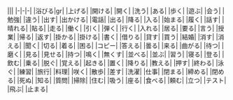 |||
|-|-|-|
|浴びる|gr|
|上げる|
|開ける|
|開く|
|洗う|
|ある|
|歩く|
|遊ぶ|
|会う|
|勉強|
|違う|
|出す|
|出かける|
|電話|
|出る|
|降る|
|入る|
|始まる|
|履く|
|話す|
|晴れる|
|貼る|
|走る|
|働く|
|引く|
|弾く|
|行く|
|入れる|
|居る|
|要る|
|言う|
|授業|
|帰る|
|返す|
|掛かる|
|掛ける|
|書く|
|借りる|
|貸す|
|買う|
|結婚|
|消す|
|消える|
|聞く|
|切る|
|着る|
|困る|
|コピー|
|答える|
|曇る|
|来る|
|曲がる|
|待つ|
|磨く|
|見る|
|見せる|
|持つ|
|鳴く|
|無くす|
|並べる|
|並ぶ|
|習う|
|寝る|
|登る|
|飲む|
|乗る|
|脱ぐ|
|覚える|
|起きる|
|置く|
|降りる|
|教える|
|押す|
|終わる|
|泳ぐ|
|練習|
|旅行|
|料理|
|咲く|
|散歩|
|差す|
|洗濯|
|仕事|
|閉まる|
|締める|
|閉める|
|死ぬ|
|知る|
|質問|
|掃除|
|住む|
|吸う|
|座る|
|食べる|
|頼む|
|立つ|
|テスト|
|飛ぶ|
|止まる|
